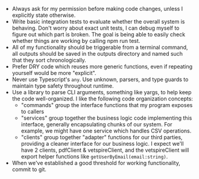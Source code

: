 - Always ask for my permission before making code changes, unless I explicitly state otherwise.
- Write basic integration tests to evaluate whether the overall system is behaving. Don't worry about exact unit tests, I can debug myself to figure out which part is broken. The goal is being able to easily check whether things are working by calling npm run test.
- All of my functionality should be triggerable from a terminal command, all outputs should be saved in the outputs directory and named such that they sort chronologically.
- Prefer DRY code which reuses more generic functions, even if repeating yourself would be more "explicit".
- Never use Typescript's `any`. Use unknown, parsers, and type guards to maintain type safety throughout runtime.
- Use a library to parse CLI arguments, something like yargs, to help keep the code well-organized. I like the following code organization concepts:
  - "commands" group the interface functions that my program exposes to callers
  - "services" group together the business logic code implementing this interface, generally encapsulating chunks of our system. For example, we might have one service which handles CSV operations.
  - "clients" group together "adapter" functions for our third parties, providing a cleaner interface for our business logic. I expect we'll have 2 clients, pdfClient & vetspireClient, and the vetspireClient will export helper functions like `getUserByEmail(email:string)`.
- When we've established a good threshold for working functionality, commit to git.
